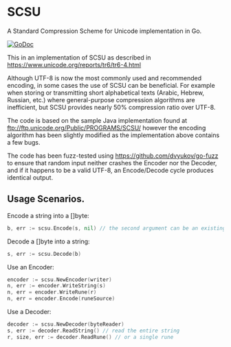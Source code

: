 SCSU
====

A Standard Compression Scheme for Unicode implementation in Go.

[![GoDoc](https://godoc.org/github.com/dop251/scsu?status.svg)](https://godoc.org/github.com/dop251/scsu)

This in an implementation of SCSU as described in https://www.unicode.org/reports/tr6/tr6-4.html

Although UTF-8 is now the most commonly used and recommended encoding, in some cases the use of SCSU can
be beneficial. For example when storing or transmitting short alphabetical texts (Arabic, Hebrew, Russian, etc.)
where general-purpose compression algorithms are inefficient, but SCSU provides nearly 50% compression ratio
over UTF-8.

The code is based on the sample Java implementation found at ftp://ftp.unicode.org/Public/PROGRAMS/SCSU/ however the
encoding algorithm has been slightly modified as the implementation above contains a few bugs.

The code has been fuzz-tested using https://github.com/dvyukov/go-fuzz to ensure that random input neither crashes the
Encoder nor the Decoder, and if it happens to be a valid UTF-8, an Encode/Decode cycle produces identical output.

Usage Scenarios.
-----

Encode a string into a []byte:

```go
b, err := scsu.Encode(s, nil) // the second argument can be an existing slice which will be appended
```

Decode a []byte into a string:

```go
s, err := scsu.Decode(b)
```

Use an Encoder:
```go
encoder := scsu.NewEncoder(writer)
n, err := encoder.WriteString(s)
n, err = encoder.WriteRune(r)
n, err = encoder.Encode(runeSource)
```

Use a Decoder:
```go
decoder := scsu.NewDecoder(byteReader)
s, err := decoder.ReadString() // read the entire string
r, size, err := decoder.ReadRune() // or a single rune
```
